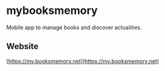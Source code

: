 # mybooksmemory
Mobile app to manage books and discover actualities.

## Website
[https://my.booksmemory.net](https://my.booksmemory.net)
